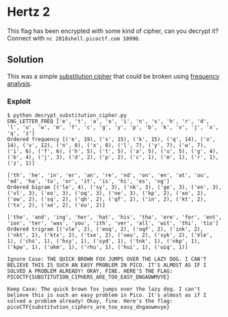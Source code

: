 # Hertz 2
This flag has been encrypted with some kind of cipher, can you decrypt it? Connect with `nc 2018shell.picoctf.com 18990`.


## Solution
This was a simple [substitution cipher](https://en.wikipedia.org/wiki/Substitution_cipher) that could be broken using [frequency analysis](https://en.wikipedia.org/wiki/Frequency_analysis).

### Exploit
```
$ python decrypt_substitution_cipher.py 
ENG_LETTER_FREQ ['e', 't', 'a', 'o', 'i', 'n', 's', 'h', 'r', 'd', 'l', 'u', 'w', 'm', 'f', 'c', 'g', 'y', 'p', 'b', 'k', 'v', 'j', 'x', 'q', 'z']
Ordered frequency [('e', 19), ('s', 15), ('k', 15), ('q', 14), ('o', 14), ('v', 12), ('n', 8), ('x', 8), ('l', 7), ('y', 7), ('w', 7), ('i', 6), ('f', 6), ('h', 5), ('t', 5), ('a', 5), ('u', 5), ('g', 4), ('b', 4), ('j', 3), ('d', 2), ('p', 2), ('c', 1), ('m', 1), ('r', 1), ('z', 1)] 

['th', 'he', 'in', 'er', 'an', 're', 'nd', 'on', 'en', 'at', 'ou', 'ed', 'ha', 'to', 'or', 'it', 'is', 'hi', 'es', 'ng']
Ordered bigram [('le', 4), ('sy', 3), ('nk', 3), ('ge', 3), ('en', 3), ('vl', 3), ('eo', 3), ('oq', 3), ('ne', 3), ('kp', 2), ('xo', 2), ('ow', 2), ('sq', 2), ('qh', 2), ('qf', 2), ('in', 2), ('kt', 2), ('tx', 2), ('xe', 2), ('eu', 2)] 

['the', 'and', 'ing', 'her', 'hat', 'his', 'tha', 'ere', 'for', 'ent', 'ion', 'ter', 'was', 'you', 'ith', 'ver', 'all', 'wit', 'thi', 'tio']
Ordered trigram [('vle', 2), ('eoq', 2), ('oqf', 2), ('ink', 2), ('nkt', 2), ('ktx', 2), ('txe', 2), ('xeu', 2), ('syk', 2), ('Vle', 1), ('chs', 1), ('hsy', 1), ('syd', 1), ('tnk', 1), ('nkp', 1), ('kpw', 1), ('akm', 1), ('rhu', 1), ('hui', 1), ('uiq', 1)] 

Ignore Case: THE QUICK BROWN FOX JUMPS OVER THE LAZY DOG. I CAN'T BELIEVE THIS IS SUCH AN EASY PROBLEM IN PICO. IT'S ALMOST AS IF I SOLVED A PROBLEM ALREADY! OKAY, FINE. HERE'S THE FLAG: PICOCTF{SUBSTITUTION_CIPHERS_ARE_TOO_EASY_DNGAOWMVYE}

Keep Case: The quick brown fox jumps over the lazy dog. I can't believe this is such an easy problem in Pico. It's almost as if I solved a problem already! Okay, fine. Here's the flag: picoCTF{substitution_ciphers_are_too_easy_dngaowmvye}
```

